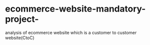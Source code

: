 # ecommerce-website-mandatory-project-
analysis of ecommerce website which is a customer to customer website(CtoC)
